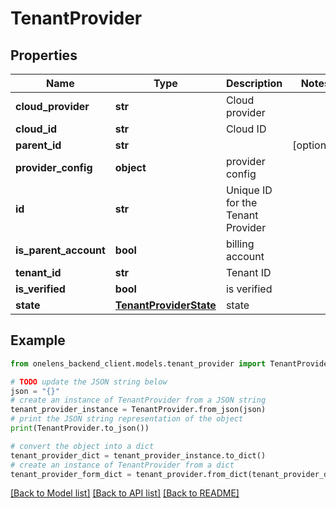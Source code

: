 # TenantProvider


## Properties

Name | Type | Description | Notes
------------ | ------------- | ------------- | -------------
**cloud_provider** | **str** | Cloud provider | 
**cloud_id** | **str** | Cloud ID | 
**parent_id** | **str** |  | [optional] 
**provider_config** | **object** | provider config | 
**id** | **str** | Unique ID for the Tenant Provider | 
**is_parent_account** | **bool** | billing account | 
**tenant_id** | **str** | Tenant ID | 
**is_verified** | **bool** | is verified | 
**state** | [**TenantProviderState**](TenantProviderState.md) | state | 

## Example

```python
from onelens_backend_client.models.tenant_provider import TenantProvider

# TODO update the JSON string below
json = "{}"
# create an instance of TenantProvider from a JSON string
tenant_provider_instance = TenantProvider.from_json(json)
# print the JSON string representation of the object
print(TenantProvider.to_json())

# convert the object into a dict
tenant_provider_dict = tenant_provider_instance.to_dict()
# create an instance of TenantProvider from a dict
tenant_provider_form_dict = tenant_provider.from_dict(tenant_provider_dict)
```
[[Back to Model list]](../README.md#documentation-for-models) [[Back to API list]](../README.md#documentation-for-api-endpoints) [[Back to README]](../README.md)


